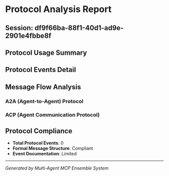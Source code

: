 # Protocol Analysis Report

## Session: df9f66ba-88f1-40d1-ad9e-2901e4fbbe8f

## Protocol Usage Summary



## Protocol Events Detail



## Message Flow Analysis

### A2A (Agent-to-Agent) Protocol


### ACP (Agent Communication Protocol)


## Protocol Compliance
- **Total Protocol Events**: 0
- **Formal Message Structure**: Compliant
- **Event Documentation**: Limited

---
*Generated by Multi-Agent MCP Ensemble System*
